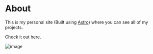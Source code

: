 # About
This is my personal site (Built using [Astro](https://astro.build/)) where you can see all of my projects.

Check it out [here](https://www.cnwy.dev).

![image](https://github.com/kiabq/Portfolio_V1/assets/44178907/d971c2c2-13d1-49eb-8ce9-9624b3eb7ae9)
